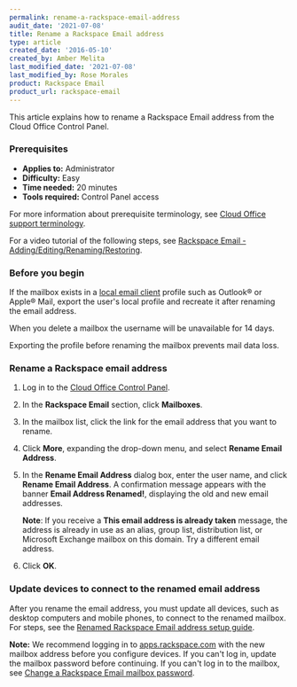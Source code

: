```yaml
---
permalink: rename-a-rackspace-email-address
audit_date: '2021-07-08'
title: Rename a Rackspace Email address
type: article
created_date: '2016-05-10'
created_by: Amber Melita
last_modified_date: '2021-07-08'
last_modified_by: Rose Morales
product: Rackspace Email
product_url: rackspace-email
---
```


This article explains how to rename a Rackspace Email address from the Cloud
Office Control Panel.

### Prerequisites

- **Applies to:** Administrator
- **Difficulty:** Easy
- **Time needed:** 20 minutes
- **Tools required:** Control Panel access

For more information about prerequisite terminology, see
[Cloud Office support terminology](/support/how-to/cloud-office-support-terminology).

For a video tutorial of the following steps, see
[Rackspace Email - Adding/Editing/Renaming/Restoring](https://emailhelp.rackspace.com/l/add-edit-rename-rse-mailbox).

### Before you begin

If the mailbox exists in a [local email client](/support/how-to/cloud-office-support-terminology)
profile such as Outlook&reg; or Apple&reg; Mail, export the user's local profile
and recreate it after renaming the email address.

When you delete a mailbox the username will be unavailable for 14 days.

Exporting the profile before renaming the mailbox prevents mail data loss.

### Rename a Rackspace email address

1. Log in to the [Cloud Office Control Panel](https://cp.rackspace.com/).

2. In the **Rackspace Email** section, click **Mailboxes**.

3. In the mailbox list, click the link for the email address that you want to
   rename.

4. Click **More**, expanding the drop-down menu, and select **Rename
   Email Address**.

5. In the **Rename Email Address** dialog box, enter the user name, and click
   **Rename Email Address**. A confirmation message appears with the banner
   **Email Address Renamed!**, displaying the old and new email addresses.

    **Note**: If you receive a **This email address is already taken** message,
    the address is already in use as an alias, group list, distribution
    list, or Microsoft Exchange mailbox on this domain. Try a different
    email address.

6. Click **OK**.

### Update devices to connect to the renamed email address

After you rename the email address, you must update all devices, such as desktop
computers and mobile phones, to connect to the renamed mailbox. For steps, see
the [Renamed Rackspace Email address setup guide](/support/how-to/renaming-a-rackspace-email-address-overview).

**Note:** We recommend logging in to [apps.rackspace.com](https://apps.rackspace.com/index.php)
with the new mailbox address before you configure devices. If you can't log in, update the
mailbox password before continuing. If you can't log in to the mailbox, see
[Change a Rackspace Email mailbox password](/support/how-to/change-rackspace-email-mailbox-password/#change-a-password-through-cloud-office-control-panel).
